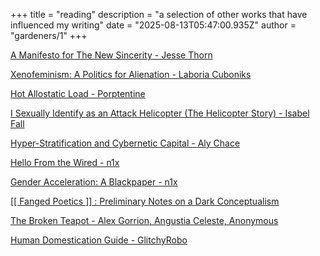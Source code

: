 +++
title = "reading"
description = "a selection of other works that have influenced my writing"
date = "2025-08-13T05:47:00.935Z"
author = "gardeners/1"
+++

[A Manifesto for The New Sincerity - Jesse Thorn](https://maximumfun.org/news/manifesto-for-new-sincerity/)

[Xenofeminism: A Politics for Alienation - Laboria Cuboniks](https://laboriacuboniks.net/manifesto/xenofeminism-a-politics-for-alienation/)

[Hot Allostatic Load - Porptentine](https://thenewinquiry.com/hot-allostatic-load/)

[I Sexually Identify as an Attack Helicopter (The Helicopter Story) - Isabel Fall](https://gwern.net/doc/fiction/science-fiction/2020-01-15-fall-isexuallyidentifyasanattackhelicopter.html)

[Hyper-Stratification and Cybernetic Capital - Aly Chace](https://distort.jp/posts/hyper-stratification-and-cybernetic-capital/)

[Hello From the Wired - n1x](https://theanarchistlibrary.org/library/n1x-hello-from-the-wired)

[Gender Acceleration: A Blackpaper - n1x](https://vastabrupt.com/2018/10/31/gender-acceleration/)

[[[ Fanged Poetics ]] : Preliminary Notes on a Dark Conceptualism](https://vastabrupt.com/2018/12/03/fanged-poetics/)

[The Broken Teapot - Alex Gorrion, Angustia Celeste, Anonymous](theanarchistlibrary.org/library/anonymous-the-broken-teapot)

[Human Domestication Guide - GlitchyRobo](https://archiveofourown.org/works/45190954/chapters/113686849)
